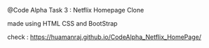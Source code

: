 @Code Alpha Task 3 : Netflix Homepage Clone 

made using HTML CSS and BootStrap 

check : https://huamanraj.github.io/CodeAlpha_Netflix_HomePage/

